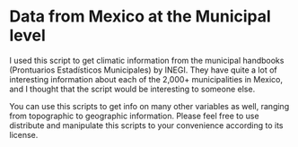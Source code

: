 # Data from Mexico at the Municipal level

I used this script to get climatic information from the municipal handbooks 
(Prontuarios Estadísticos Municipales) by INEGI. They have quite a lot of 
interesting information about each of the 2,000+ municipalities in Mexico, and I 
thought that the script would be interesting to someone else.

You can use this scripts to get info on many other variables as well, ranging 
from topographic to geographic information. Please feel free to use distribute 
and manipulate this scripts to your convenience according to its license.
